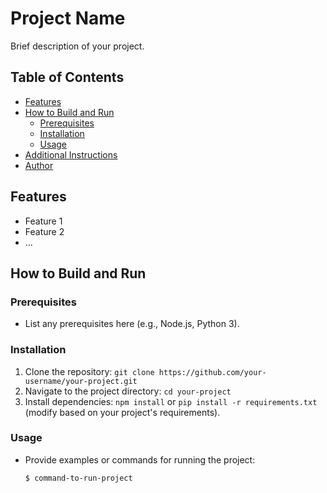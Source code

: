 # Project Name

Brief description of your project.

## Table of Contents
- [Features](#features)
- [How to Build and Run](#how-to-build-and-run)
  - [Prerequisites](#prerequisites)
  - [Installation](#installation)
  - [Usage](#usage)
- [Additional Instructions](#additional-instructions)
- [Author](#author)

## Features

- Feature 1
- Feature 2
- ...

## How to Build and Run

### Prerequisites

- List any prerequisites here (e.g., Node.js, Python 3).

### Installation

1. Clone the repository: `git clone https://github.com/your-username/your-project.git`
2. Navigate to the project directory: `cd your-project`
3. Install dependencies: `npm install` or `pip install -r requirements.txt` (modify based on your project's requirements).

### Usage

- Provide examples or commands for running the project:

  ```bash
  $ command-to-run-project
